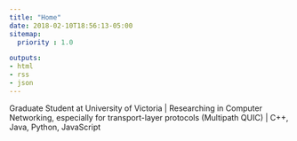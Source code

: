 ```yaml
---
title: "Home"
date: 2018-02-10T18:56:13-05:00
sitemap:
  priority : 1.0

outputs:
- html
- rss
- json
---
```

Graduate Student at University of Victoria | Researching in Computer Networking, especially for transport-layer protocols (Multipath QUIC) | C++, Java, Python, JavaScript
